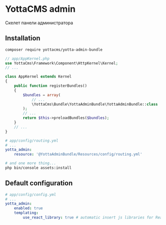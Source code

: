 # YottaCMS admin
Скелет панели администратора

## Installation
```Bash
composer require yottacms/yotta-admin-bundle
```
```PHP    
// app/AppKernel.php
use YottaCms\Framework\Component\HttpKernel\Kernel;
// ...

class AppKernel extends Kernel
{
    public function registerBundles()
    {
        $bundles = array(
            // ...
            \YottaCms\Bundle\YottaAdminBundle\YottaAdminBundle::class
        );
        // ...
        return $this->preloadBundles($bundles);
    }
    // ...
}
```
```YAML
# app/config/routing.yml
# ...
yotta_admin:
    resource: '@YottaAdminBundle/Resources/config/routing.yml'
```
```Bash
# and one more thing...
php bin/console assets:install
```

## Default configuration
```YAML
# app/config/config.yml
# ...
yotta_admin:
    enabled: true
    templating:
        use_react_library: true # automatic insert js libraries for React in output html
```
